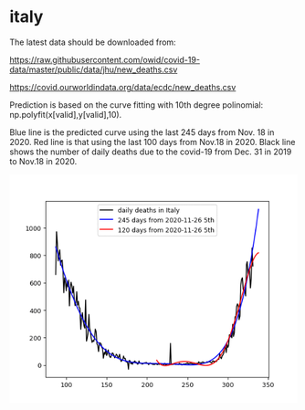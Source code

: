 # italy

The latest data should be downloaded from:

https://raw.githubusercontent.com/owid/covid-19-data/master/public/data/jhu/new_deaths.csv

https://covid.ourworldindata.org/data/ecdc/new_deaths.csv
 
 Prediction is based on the curve fitting with 10th degree polinomial: np.polyfit(x[valid],y[valid],10).
 
 Blue line is the predicted curve using the last 245 days from Nov. 18 in 2020. Red line is that using the last 100 days from Nov.18 in 2020. Black line shows the number of daily deaths due to the covid-19 from Dec. 31 in 2019 to Nov.18 in 2020.
 
 <img src='italy.gif' height=400 width=600>
 
